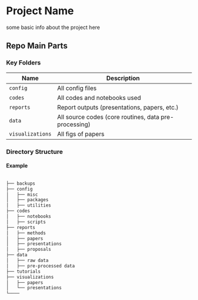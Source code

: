 # Project Name

some basic info about the project here

## Repo Main Parts

### Key Folders

| Name           | Description                                                     |
|----------------|-----------------------------------------------------------------|
| `config`       | All config files                                                |
| `codes`        | All codes and notebooks used                                    |
| `reports`      | Report outputs (presentations, papers, etc.)                   |
| `data`         | All source codes (core routines, data pre-processing)          |
| `visualizations` | All figs of papers |

### Directory Structure

#### Example

```bash

├── backups
├── config
│   ├── misc
│   ├── packages
│   ├── utilities
├── codes
│   ├── notebooks
│   ├── scripts
├── reports
│   ├── methods
│   ├── papers
│   ├── presentations
│   ├── proposals
├── data
│   ├── raw data
│   ├── pre-processed data
├── tutorials
├── visualizations
│   ├── papers
│   └── presentations
└────
